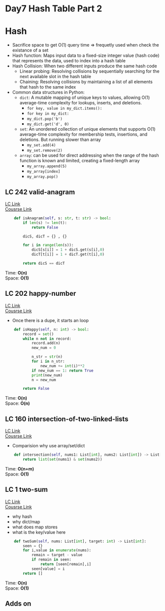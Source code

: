 # Day7 Hash Table Part 2
# Hash
- Sacrifice space to get O(1) query time => frequetly used when check the existance of a set
- Hash function: Maps input data to a fixed-size integer value (hash code) that represents the data, used to index into a hash table
- Hash Collision: When two different inputs produce the same hash code
  - Linear probing: Resolving collisions by sequentially searching for the next available slot in the hash table
  - Chaining: Resolving collisions by maintaining a list of all elements that hash to the same index
- Common data structures in Python:
  - `dict`: A mutable mapping of unique keys to values, allowing O(1) average-time complexity for lookups, inserts, and deletions.
    - `for key, value in my_dict.items():`
    - `for key in my_dict:`
    - `my_dict.pop('b')`
    - `my_dict.get('d', 0)`
  - `set`: An unordered collection of unique elements that supports O(1) average-time complexity for membership tests, insertions, and deletions. But running slower than array
    - `my_set.add(4)`
    - `my_set.remove(2)`
  - `array`: can be used for direct addressing when the range of the hash function is known and limited, creating a fixed-length array
    - `my_array.append(5)` 
    - `my_array[index]`  
    - `my_array.pop()`


## LC 242 valid-anagram
[LC Link](https://leetcode.com/problems/valid-anagram/)   
[Cousrse Link](https://programmercarl.com/0242.%E6%9C%89%E6%95%88%E7%9A%84%E5%AD%97%E6%AF%8D%E5%BC%82%E4%BD%8D%E8%AF%8D.html)


```python
    def isAnagram(self, s: str, t: str) -> bool:
        if len(s) != len(t):
            return False

        dicS, dicT = {} , {}

        for i in range(len(s)):
            dicS[s[i]] = 1 + dicS.get(s[i],0)
            dicT[t[i]] = 1 + dicT.get(t[i],0)

        return dicS == dicT

```
Time: **O(n)**   
Space: **O(1)**


## LC 202 happy-number
[LC Link](https://leetcode.com/problems/happy-number/description/)   
[Cousrse Link](https://programmercarl.com/0202.%E5%BF%AB%E4%B9%90%E6%95%B0.html#%E6%80%9D%E8%B7%AF)  
- Once there is a dupe, it starts an loop

```python
    def isHappy(self, n: int) -> bool:
        record = set()
        while n not in record:
            record.add(n)
            new_num = 0

            n_str = str(n)
            for i in n_str:
                new_num += int(i)**2
            if new_num == 1: return True
            print(new_num)
            n = new_num

        return False
```
Time: **O(n)**   
Space: **O(n)**


## LC 160 intersection-of-two-linked-lists
[LC Link](https://leetcode.com/problems/intersection-of-two-linked-lists/description/)   
[Cousrse Link](https://programmercarl.com/0202.%E5%BF%AB%E4%B9%90%E6%95%B0.html)  

- Comparision why use array/set/dict
```python
    def intersection(self, nums1: List[int], nums2: List[int]) -> List[int]:
        return list(set(nums1) & set(nums2))
```
Time: **O(n+m)**   
Space: **O(1)**


## LC 1 two-sum
[LC Link](https://leetcode.com/problems/two-sum/)   
[Cousrse Link](https://programmercarl.com/0001.%E4%B8%A4%E6%95%B0%E4%B9%8B%E5%92%8C.html)  

- why hash
- why dict/map
- what does map stores
- what is the key/value here
```python
    def twoSum(self, nums: List[int], target: int) -> List[int]:
        seen = {}
        for i,value in enumerate(nums):
            remain = target - value
            if remain in seen:
                return [seen[remain],i]
            seen[value] = i
        return []
```
Time: **O(n)**   
Space: **O(1)**


## Adds on

